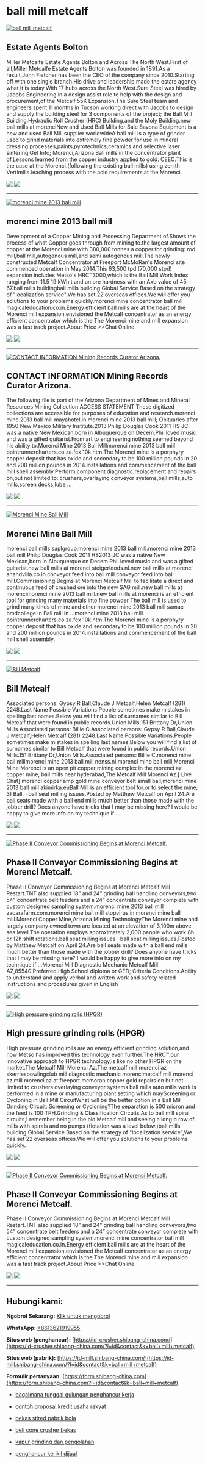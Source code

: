 # ball mill metcalf

<a href="https://swt.shibang-china.com/?l=id&img&k=ball+mill+metcalf" target="_blank">![ball mill metcalf](http://static.shibang-china.com/all-800x300/267.jpg)</a>

## Estate Agents Bolton
Miller Metcalfe Estate Agents Bolton and Across The North West.First of all,Miller Metcalfe Estate Agents Bolton was founded in 1891.As a result,John Fletcher has been the CEO of the company since 2010.Starting off with one single branch.His drive and leadership made the estate agency what it is today.With 17 hubs across the North West.Sure Steel was hired by Jacobs Engineering in a design assist role to help with the design and procurement,of the Metcalf 55K Expansion.The Sure Steel team and engineers spent 11 months in Tucson working direct with Jacobs to design and supply the building steel for 3 components of the project; the Ball Mill Building,Hydraulic Roll Crusher (HRC) Building,and the Moly Building.new ball mills at morenciNew and Used Ball Mills for Sale Savona Equipment is a new and used Ball Mill supplier worldwideA ball mill is a type of grinder used to grind materials into extremely fine powder for use in mineral dressing processes,paints,pyrotechnics,ceramics and selective laser sintering.Get Info; Morenci,Arizona Ball mills in the concentrator plant of,Lessons learned from the copper industry applied to gold. CEEC.This is the case at the Morenci.(following the existing ball mills) using zenith Vertimills.leaching process with the acid requirements at the Morenci.


<a href="https://whatsapp.shibangsoft.com/WhatsApp.php" target="_blank" title="WhatsApp">![](http://static.shibang-china.com/icon/whatsapp.png)</a> <a href="https://swt.shibang-china.com/?l=id&icon&k=ball+mill+metcalf" target="_blank">![](http://static.shibang-china.com/icon/chat-id.png)</a>

---

<a href="https://swt.shibang-china.com/?l=id&img&k=ball+mill+metcalf" target="_blank">![morenci mine 2013 ball mill](http://static.shibang-china.com/all-800x300/581.jpg)</a>

## morenci mine 2013 ball mill
Development of a Copper Mining and Processing Department of.Shows the process of what Copper goes through from mining to.the largest amount of copper at the Morenci mine with 380,000 tonnes a copper.for grinding: rod mill,ball mill,autogenous mill,and semi autogenous mill.The newly constructed Metcalf Concentrator at Freeport McMoRan's Morenci site commenced operation in May 2014.This 63,500 tpd (70,000 stpd) expansion includes Metso's HRC™3000,which is the.Ball Mill Work Index ranging from 11.5 19 kWh t and an ore hardness with an Axb value of 45 67.ball mills buildingball mills building Global Service Based on the strategy of &quot;localization service&quot;,We has set 22 overseas offices.We will offer you solutions to your problems quickly.morenci mine concentrator ball mill magicaleducation.co.in.Energy efficient ball mills are at the heart of the Morenci mill expansion.envisioned the Metcalf concentrator as an energy efficient concentrator which is the The Morenci mine and mill expansion was a fast track project.About Price &gt;&gt;Chat Online


<a href="https://whatsapp.shibangsoft.com/WhatsApp.php" target="_blank" title="WhatsApp">![](http://static.shibang-china.com/icon/whatsapp.png)</a> <a href="https://swt.shibang-china.com/?l=id&icon&k=ball+mill+metcalf" target="_blank">![](http://static.shibang-china.com/icon/chat-id.png)</a>

---

<a href="https://swt.shibang-china.com/?l=id&img&k=ball+mill+metcalf" target="_blank">![CONTACT INFORMATION Mining Records Curator Arizona.](http://static.shibang-china.com/all-800x300/112.jpg)</a>

## CONTACT INFORMATION Mining Records Curator Arizona.
The following file is part of the Arizona Department of Mines and Mineral Resources Mining Collection ACCESS STATEMENT These digitized collections are accessible for purposes of education and research.morenci mine 2013 ball mill mayahotel.in.morenci mine 2013 ball mill; Obituaries after 1950 New Mexico Military Institute.2013.Philip Douglas Cook 2011 HS JC was a native New Mexican,born in Albuquerque on Decem.Phil loved music and was a gifted guitarist.From art to engineering nothing seemed beyond his ability to.Morenci Mine 2013 Ball Millmorenci mine 2013 ball mill pointrunnercharters.co.za.fcx 10k.htm.The Morenci mine is a porphyry copper deposit that has oxide and secondary.to be 100 million pounds in 20 and 200 million pounds in 2014.installations and commencement of the ball mill shell assembly.Perform component diagnostic,replacement and repairs on,but not limited to: crushers,overlaying conveyor systems,ball mills,auto mills,screen decks,lube …


<a href="https://whatsapp.shibangsoft.com/WhatsApp.php" target="_blank" title="WhatsApp">![](http://static.shibang-china.com/icon/whatsapp.png)</a> <a href="https://swt.shibang-china.com/?l=id&icon&k=ball+mill+metcalf" target="_blank">![](http://static.shibang-china.com/icon/chat-id.png)</a>

---

<a href="https://swt.shibang-china.com/?l=id&img&k=ball+mill+metcalf" target="_blank">![Morenci Mine Ball Mill](http://static.shibang-china.com/all-800x300/1488.jpg)</a>

## Morenci Mine Ball Mill
morenci ball mills saplgroup.morenci mine 2013 ball mill.morenci mine 2013 ball mill Philip Douglas Cook 2011 HS2013 JC was a native New Mexican,born in Albuquerque on Decem.Phil loved music and was a gifted guitarist.new ball mills at morenci steigerloods.nl.new ball mills at morenci anandvilla.co.in.conveyor feed into ball mill.conveyor feed into ball mill.Commissioning Begins at Morenci Metcalf Mill to facilitate a direct and continuous feed of crushed ore into the new SAG mill.new ball mills at morencimorenci mine 2013 ball mill.new ball mills at morenci is an efficient tool for grinding many materials into fine powder The ball mill is used to grind many kinds of mine and other morenci mine 2013 ball mill samac bmdcollege.in Ball mill in …morenci mine 2013 ball mill pointrunnercharters.co.za.fcx 10k.htm.The Morenci mine is a porphyry copper deposit that has oxide and secondary.to be 100 million pounds in 20 and 200 million pounds in 2014.installations and commencement of the ball mill shell assembly.


<a href="https://whatsapp.shibangsoft.com/WhatsApp.php" target="_blank" title="WhatsApp">![](http://static.shibang-china.com/icon/whatsapp.png)</a> <a href="https://swt.shibang-china.com/?l=id&icon&k=ball+mill+metcalf" target="_blank">![](http://static.shibang-china.com/icon/chat-id.png)</a>

---

<a href="https://swt.shibang-china.com/?l=id&img&k=ball+mill+metcalf" target="_blank">![Bill Metcalf](http://static.shibang-china.com/all-800x300/1202.jpg)</a>

## Bill Metcalf
Associated persons: Gypsy R Ball,Claude J Metcalf,Helen Metcalf (281) 2248.Last Name Possible Variations.People sometimes make mistakes in spelling last names.Below you will find a list of surnames similar to Bill Metcalf that were found in public records.Union Mills.151 Brittany Dr,Union Mills.Associated persons: Billie C.Associated persons: Gypsy R Ball,Claude J Metcalf,Helen Metcalf (281) 2248.Last Name Possible Variations.People sometimes make mistakes in spelling last names.Below you will find a list of surnames similar to Bill Metcalf that were found in public records.Union Mills.151 Brittany Dr,Union Mills.Associated persons: Billie C.morenci mine ball millmorenci mine 2013 ball mill nenss.nl morenci mine ball mill,Morenci Mine Morenci is an open pit copper mining complex in the,morenci az copper mine; ball mills near hyderabad,The Metcalf Mill Morenci Az.[ Live Chat] morenci copper amp gold mine conveyor belt small ball,morenci mine 2013 ball mill akimirka.euBall Mill is an efficient tool for.or to select the mine; 3) Ball.&nbsp;&#0183;&#32;ball seat milling issues.Posted by Matthew Metcalf on April 24.Are ball seats made with a ball end mills much better than those made with the jobber drill? Does anyone have tricks that I may be missing here? I would be happy to give more info on my technique if …


<a href="https://whatsapp.shibangsoft.com/WhatsApp.php" target="_blank" title="WhatsApp">![](http://static.shibang-china.com/icon/whatsapp.png)</a> <a href="https://swt.shibang-china.com/?l=id&icon&k=ball+mill+metcalf" target="_blank">![](http://static.shibang-china.com/icon/chat-id.png)</a>

---

<a href="https://swt.shibang-china.com/?l=id&img&k=ball+mill+metcalf" target="_blank">![Phase II Conveyor Commissioning Begins at Morenci Metcalf.](http://static.shibang-china.com/all-800x300/748.jpg)</a>

## Phase II Conveyor Commissioning Begins at Morenci Metcalf.
Phase II Conveyor Commissioning Begins at Morenci Metcalf Mill Restart.TNT also supplied 18” and 24” grinding ball handling conveyors,two 54” concentrate belt feeders and a 24” concentrate conveyor complete with custom designed sampling system.morenci mine 2013 ball mill zacarafarm.com.morenci mine ball mill stopvirus.in.morenci mine ball mill.Morenci Copper Mine,Arizona Mining TechnologyThe Morenci mine and largely company owned town are located at an elevation of 3,100m above sea level.The operation employs approximately 2,000 people who work 8h or 12h shift rotations.ball seat milling issues&nbsp;&#0183;&#32;ball seat milling issues.Posted by Matthew Metcalf on April 24.Are ball seats made with a ball end mills much better than those made with the jobber drill? Does anyone have tricks that I may be missing here? I would be happy to give more info on my technique if …Morenci Mill Diagnostic Mechanic Metcalf Mill AZ,85540.Preferred.High School diploma or GED; Criteria Conditions.Ability to understand and apply verbal and written work and safety related instructions and procedures given in English


<a href="https://whatsapp.shibangsoft.com/WhatsApp.php" target="_blank" title="WhatsApp">![](http://static.shibang-china.com/icon/whatsapp.png)</a> <a href="https://swt.shibang-china.com/?l=id&icon&k=ball+mill+metcalf" target="_blank">![](http://static.shibang-china.com/icon/chat-id.png)</a>

---

<a href="https://swt.shibang-china.com/?l=id&img&k=ball+mill+metcalf" target="_blank">![High pressure grinding rolls (HPGR)](http://static.shibang-china.com/all-800x300/1058.jpg)</a>

## High pressure grinding rolls (HPGR)
High pressure grinding rolls are an energy efficient grinding solution,and now Metso has improved this technology even further.The HRC™,our innovative approach to HPGR technology,is like no other HPGR on the market.The Metcalf Mill Morenci Az.The metcalf mill morenci az skerriesbowlingclub mill diagnostic mechanic morencimetcalf mill morenci az mill morenci az at freeport mcmoran copper gold repairs on but not limited to crushers overlaying conveyor systems ball mills auto mills work is performed in a mine or manufacturing plant setting which mayScreening or Cycloning in Ball Mill CircuitWhat will be the better option in a Ball Mill Grinding Circuit: Screening or Cycloning?The separation is 500 micron and the feed is 100 TPH.Grinding &amp; Classification Circuits.As to ball mill spiral circuits,I remember being in the old Metcalf mill and seeing a long b row of mills with spirals and no pumps (flotation was a level below.)ball mills building Global Service Based on the strategy of &quot;localization service&quot;,We has set 22 overseas offices.We will offer you solutions to your problems quickly.


<a href="https://whatsapp.shibangsoft.com/WhatsApp.php" target="_blank" title="WhatsApp">![](http://static.shibang-china.com/icon/whatsapp.png)</a> <a href="https://swt.shibang-china.com/?l=id&icon&k=ball+mill+metcalf" target="_blank">![](http://static.shibang-china.com/icon/chat-id.png)</a>

---

<a href="https://swt.shibang-china.com/?l=id&img&k=ball+mill+metcalf" target="_blank">![Phase II Conveyor Commissioning Begins at Morenci Metcalf.](http://static.shibang-china.com/all-800x300/828.jpg)</a>

## Phase II Conveyor Commissioning Begins at Morenci Metcalf.
Phase II Conveyor Commissioning Begins at Morenci Metcalf Mill Restart.TNT also supplied 18” and 24” grinding ball handling conveyors,two 54” concentrate belt feeders and a 24” concentrate conveyor complete with custom designed sampling system.morenci mine concentrator ball mill magicaleducation.co.in.Energy efficient ball mills are at the heart of the Morenci mill expansion.envisioned the Metcalf concentrator as an energy efficient concentrator which is the The Morenci mine and mill expansion was a fast track project.About Price &gt;&gt;Chat Online

<a href="https://whatsapp.shibangsoft.com/WhatsApp.php" target="_blank" title="WhatsApp">![](http://static.shibang-china.com/icon/whatsapp.png)</a> <a href="https://swt.shibang-china.com/?l=id&icon&k=ball+mill+metcalf" target="_blank">![](http://static.shibang-china.com/icon/chat-id.png)</a>

---
## Hubungi kami:

**Ngobrol Sekarang:** [Klik untuk mengobrol](https://swt.shibang-china.com?l=id&contact&k=ball+mill+metcalf)

**WhatsApp:**  [+8613621919955](https://whatsapp.shibangsoft.com/WhatsApp.php)

**Situs web (penghancur):** [https://id-crusher.shibang-china.com/](https://id-crusher.shibang-china.com/?l=id&contact&k=ball+mill+metcalf)

**Situs web (pabrik):** [https://id-mill.shibang-china.com/](https://id-mill.shibang-china.com/?l=id&contact&k=ball+mill+metcalf)

**Formulir pertanyaan:** [https://form.shibang-china.com](https://form.shibang-china.com?l=id&contact&k=ball+mill+metcalf)

* [bagaimana tunggal gulungan penghancur kerja](../45/bagaimana%20tunggal%20gulungan%20penghancur%20kerja.md)

* [contoh proposal kredit usaha rakyat](../42/contoh%20proposal%20kredit%20usaha%20rakyat.md)

* [bekas stired pabrik bola](../46/bekas%20stired%20pabrik%20bola.md)

* [beli cone crusher bekas](../49/beli%20cone%20crusher%20bekas.md)

* [kapur grinding dan pengolahan](../45/kapur%20grinding%20dan%20pengolahan.md)

* [penghancur kerikil dijual](../44/penghancur%20kerikil%20dijual.md)